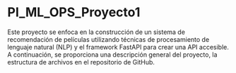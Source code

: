 # PI_ML_OPS_Proyecto1
Este proyecto se enfoca en la construcción de un sistema de recomendación de películas utilizando técnicas de procesamiento de lenguaje natural (NLP) y el framework FastAPI para crear una API accesible. A continuación, se proporciona una descripción general del proyecto, la estructura de archivos en el repositorio de GitHub.
